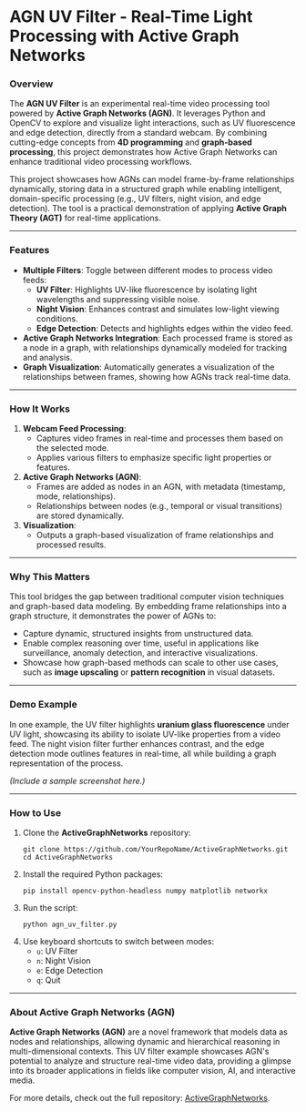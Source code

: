 # AGN UV Filter - Real-Time Light Processing with Active Graph Networks

### Overview
The **AGN UV Filter** is an experimental real-time video processing tool powered by **Active Graph Networks (AGN)**. It leverages Python and OpenCV to explore and visualize light interactions, such as UV fluorescence and edge detection, directly from a standard webcam. By combining cutting-edge concepts from **4D programming** and **graph-based processing**, this project demonstrates how Active Graph Networks can enhance traditional video processing workflows.

This project showcases how AGNs can model frame-by-frame relationships dynamically, storing data in a structured graph while enabling intelligent, domain-specific processing (e.g., UV filters, night vision, and edge detection). The tool is a practical demonstration of applying **Active Graph Theory (AGT)** for real-time applications.

---

### Features
- **Multiple Filters**: Toggle between different modes to process video feeds:
  - **UV Filter**: Highlights UV-like fluorescence by isolating light wavelengths and suppressing visible noise.
  - **Night Vision**: Enhances contrast and simulates low-light viewing conditions.
  - **Edge Detection**: Detects and highlights edges within the video feed.
- **Active Graph Networks Integration**: Each processed frame is stored as a node in a graph, with relationships dynamically modeled for tracking and analysis.
- **Graph Visualization**: Automatically generates a visualization of the relationships between frames, showing how AGNs track real-time data.

---

### How It Works
1. **Webcam Feed Processing**:
   - Captures video frames in real-time and processes them based on the selected mode.
   - Applies various filters to emphasize specific light properties or features.
2. **Active Graph Networks (AGN)**:
   - Frames are added as nodes in an AGN, with metadata (timestamp, mode, relationships).
   - Relationships between nodes (e.g., temporal or visual transitions) are stored dynamically.
3. **Visualization**:
   - Outputs a graph-based visualization of frame relationships and processed results.

---

### Why This Matters
This tool bridges the gap between traditional computer vision techniques and graph-based data modeling. By embedding frame relationships into a graph structure, it demonstrates the power of AGNs to:
- Capture dynamic, structured insights from unstructured data.
- Enable complex reasoning over time, useful in applications like surveillance, anomaly detection, and interactive visualizations.
- Showcase how graph-based methods can scale to other use cases, such as **image upscaling** or **pattern recognition** in visual datasets.

---

### Demo Example
In one example, the UV filter highlights **uranium glass fluorescence** under UV light, showcasing its ability to isolate UV-like properties from a video feed. The night vision filter further enhances contrast, and the edge detection mode outlines features in real-time, all while building a graph representation of the process.

*(Include a sample screenshot here.)*

---

### How to Use
1. Clone the **ActiveGraphNetworks** repository:
   ```
   git clone https://github.com/YourRepoName/ActiveGraphNetworks.git
   cd ActiveGraphNetworks
   ```
2. Install the required Python packages:
   ```
   pip install opencv-python-headless numpy matplotlib networkx
   ```
3. Run the script:
   ```
   python agn_uv_filter.py
   ```
4. Use keyboard shortcuts to switch between modes:
   - `u`: UV Filter
   - `n`: Night Vision
   - `e`: Edge Detection
   - `q`: Quit

---

### About Active Graph Networks (AGN)
**Active Graph Networks (AGN)** are a novel framework that models data as nodes and relationships, allowing dynamic and hierarchical reasoning in multi-dimensional contexts. This UV filter example showcases AGN's potential to analyze and structure real-time video data, providing a glimpse into its broader applications in fields like computer vision, AI, and interactive media.

For more details, check out the full repository: [ActiveGraphNetworks](https://github.com/ConicuConsulting/ActiveGraphNetworks).
